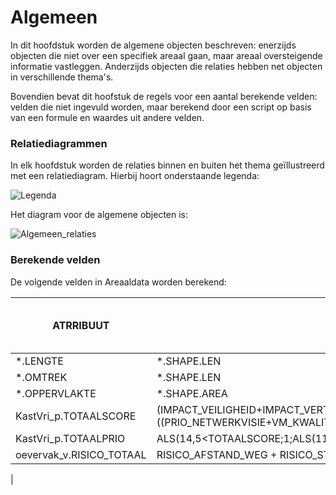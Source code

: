 ﻿# Algemeen

In dit hoofdstuk worden de algemene objecten beschreven: enerzijds objecten die niet over een specifiek areaal gaan, maar 
areaal oversteigende informatie vastleggen. Anderzijds objecten die relaties hebben net objecten in verschillende thema's.

Bovendien bevat dit hoofstuk de regels voor een aantal berekende velden: velden die niet ingevuld worden, maar berekend 
door een script op basis van een formule en waardes uit andere velden.

### Relatiediagrammen

In elk hoofdstuk worden de relaties binnen en buiten het thema geïllustreerd met een relatiediagram. Hierbij hoort onderstaande legenda:

![Legenda](c:\git\bu_geodata_beheer_43d4\gereedschap\documentatie\areaaldata_datamodel\4.3d4\Objectbladen\01_Algemeen\legenda_relaties.png)

Het diagram voor de algemene objecten is:

![Algemeen_relaties](c:\git\bu_geodata_beheer_43d4\gereedschap\documentatie\areaaldata_datamodel\4.3d4\Objectbladen\01_Algemeen\algemeen_relaties.png)



### Berekende velden

De volgende velden in Areaaldata worden berekend:

|__ATRRIBUUT__                       |__FORMULE__          	       | __HOE VAAK PER ETMAAL__ |
|---                             |---                      |---         |
|*.LENGTE                        | *.SHAPE.LEN                        | 1           |
|*.OMTREK                        | *.SHAPE.LEN                        | 1           |
|*.OPPERVLAKTE                   | *.SHAPE.AREA                       | 1           |
|KastVri_p.TOTAALSCORE           | (IMPACT_VEILIGHEID+IMPACT_VERTRAGING_MIN+OVERSTEEKBAARHEID+HINDER_LANGZAAM_VERKEER)+((PRIO_NETWERKVISIE+VM_KWALITEITSNIVEAU)/2)| 1           |
|KastVri_p.TOTAALPRIO            | ALS(14,5<TOTAALSCORE;1;ALS(11<TOTAALSCORE;2;ALS(0<TOTAALSCORE;3;4)))| 1           |
|oevervak_v.RISICO_TOTAAL        | RISICO_AFSTAND_WEG + RISICO_STEILTE_TALUD + RISICO_WATERKERING     | 1           |
|